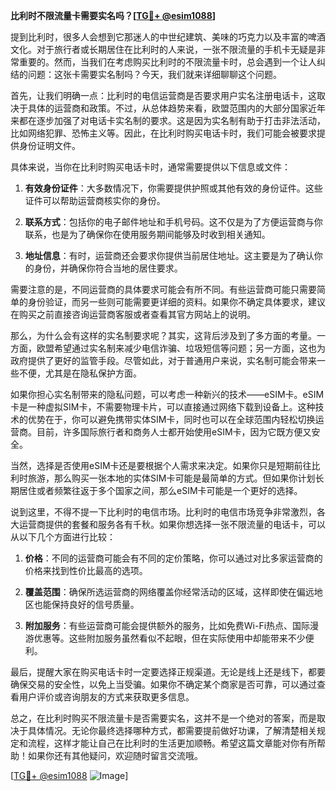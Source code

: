 **比利时不限流量卡需要实名吗？[[TG💪+ @esim1088](https://t.me/s/esim1088)]**

提到比利时，很多人会想到它那迷人的中世纪建筑、美味的巧克力以及丰富的啤酒文化。对于旅行者或长期居住在比利时的人来说，一张不限流量的手机卡无疑是非常重要的。然而，当我们在考虑购买比利时的不限流量卡时，总会遇到一个让人纠结的问题：这张卡需要实名制吗？今天，我们就来详细聊聊这个问题。

首先，让我们明确一点：比利时的电信运营商是否要求用户实名注册电话卡，这取决于具体的运营商和政策。不过，从总体趋势来看，欧盟范围内的大部分国家近年来都在逐步加强了对电话卡实名制的要求。这是因为实名制有助于打击非法活动，比如网络犯罪、恐怖主义等。因此，在比利时购买电话卡时，我们可能会被要求提供身份证明文件。

具体来说，当你在比利时购买电话卡时，通常需要提供以下信息或文件：

1. **有效身份证件**：大多数情况下，你需要提供护照或其他有效的身份证件。这些证件可以帮助运营商核实你的身份。
   
2. **联系方式**：包括你的电子邮件地址和手机号码。这不仅是为了方便运营商与你联系，也是为了确保你在使用服务期间能够及时收到相关通知。

3. **地址信息**：有时，运营商还会要求你提供当前居住地址。这主要是为了确认你的身份，并确保你符合当地的居住要求。

需要注意的是，不同运营商的具体要求可能会有所不同。有些运营商可能只需要简单的身份验证，而另一些则可能需要更详细的资料。如果你不确定具体要求，建议在购买之前直接咨询运营商客服或者查看其官方网站上的说明。

那么，为什么会有这样的实名制要求呢？其实，这背后涉及到了多方面的考量。一方面，欧盟希望通过实名制来减少电信诈骗、垃圾短信等问题；另一方面，这也为政府提供了更好的监管手段。尽管如此，对于普通用户来说，实名制可能会带来一些不便，尤其是在隐私保护方面。

如果你担心实名制带来的隐私问题，可以考虑一种新兴的技术——eSIM卡。eSIM卡是一种虚拟SIM卡，不需要物理卡片，可以直接通过网络下载到设备上。这种技术的优势在于，你可以避免携带实体SIM卡，同时也可以在全球范围内轻松切换运营商。目前，许多国际旅行者和商务人士都开始使用eSIM卡，因为它既方便又安全。

当然，选择是否使用eSIM卡还是要根据个人需求来决定。如果你只是短期前往比利时旅游，那么购买一张本地的实体SIM卡可能是最简单的方式。但如果你计划长期居住或者频繁往返于多个国家之间，那么eSIM卡可能是一个更好的选择。

说到这里，不得不提一下比利时的电信市场。比利时的电信市场竞争非常激烈，各大运营商提供的套餐和服务各有千秋。如果你想选择一张不限流量的电话卡，可以从以下几个方面进行比较：

1. **价格**：不同的运营商可能会有不同的定价策略，你可以通过对比多家运营商的价格来找到性价比最高的选项。
   
2. **覆盖范围**：确保所选运营商的网络覆盖你经常活动的区域，这样即使在偏远地区也能保持良好的信号质量。

3. **附加服务**：有些运营商可能会提供额外的服务，比如免费Wi-Fi热点、国际漫游优惠等。这些附加服务虽然看似不起眼，但在实际使用中却能带来不少便利。

最后，提醒大家在购买电话卡时一定要选择正规渠道。无论是线上还是线下，都要确保交易的安全性，以免上当受骗。如果你不确定某个商家是否可靠，可以通过查看用户评价或咨询朋友的方式来获取更多信息。

总之，在比利时购买不限流量卡是否需要实名，这并不是一个绝对的答案，而是取决于具体情况。无论你最终选择哪种方式，都需要提前做好功课，了解清楚相关规定和流程，这样才能让自己在比利时的生活更加顺畅。希望这篇文章能对你有所帮助！如果你还有其他疑问，欢迎随时留言交流哦。

[[TG💪+ @esim1088](https://t.me/s/esim1088) ![Image](https://i.postimg.cc/4NQfJmqS/Snipaste-2025-05-13-00-14-12.png)]